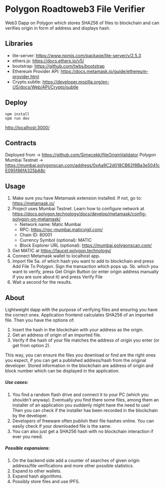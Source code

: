 # Polygon Roadtoweb3 File Verifier
Web3 Dapp on Polygon which stores SHA256 of files to blockchain and can verifies origin in form of address and displays hash.

## Libraries
* lite-server: <https://www.npmjs.com/package/lite-server/v/2.5.3>
* ethers.js: <https://docs.ethers.io/v5/>
* bootstrap: <https://github.com/twbs/bootstrap>
* Ethereum Provider API: <https://docs.metamask.io/guide/ethereum-provider.html>
* Crypto.subtle: <https://developer.mozilla.org/en-US/docs/Web/API/Crypto/subtle>

## Deploy
```
npm install
npm run dev
```
<http://localhost:3000/>


## Contracts
Deployed from -> <https://github.com/Simecekk/fileOriginValidator>
Polygon Mumbai Testnet -> <https://mumbai.polygonscan.com/address/0xAa9C2d018CB62f8Ba3e5041cE095f86fA325bA8c>

## Usage
1. Make sure you have Metamask extension installed. If not, go to: <https://metamask.io/>
2. Project uses Mumbai Testnet. Learn how to configure network at <https://docs.polygon.technology/docs/develop/metamask/config-polygon-on-metamask/>
    * Network name: Matic Mumbai
    * RPC: <https://rpc-mumbai.maticvigil.com/>
    * Chain ID: 80001
    * Currency Symbol (optional): MATIC
    * Block Explorer URL (optional): <https://mumbai.polygonscan.com/>
3. Get MATIC at <https://faucet.polygon.technology/>
4. Connect Metamask wallet to localhost app.
5. Import file
5a. of which hash you want to add to blockchain and press Add File To Polygon. Sign the transaction which pops up.
5b. which you want to verify, press Get Origin Button (or enter origin address manually if you are sure about it) and press Verify File
6. Wait a second for the results.

## About
Lightweight dapp with the purpose of verifying files and ensuring you have the correct ones.
Application frontend calculates SHA256 of an imported file. Then you have the options of:
1. Insert the hash in the blockchain with your address as the origin.
2. Get an address of origin of an imported file.
3. Verify if the hash of your file matches the address of origin you enter (or get from option 2).

This way, you can ensure the files you download or find are the right ones you expect, if you can get a published address/hash from the original developer. Stored information in the blockchain are address of origin and block number which can be displayed in the application.


##### Use cases:
1. You find a random flash drive and connect it to your PC (which you shouldn't anyway). Eventually you find there some files, among them an installer of an application you suddenly might have the need to use! Then you can check if the installer has been recorded in the blockchain by the developer.
2. Developers of freeware often publish their file hashes online. You can easily check if your downloaded file is the same.
3. You can also just get a SHA256 hash with no blockchain interaction if ever you need.

##### Possible expansions:
1. On the backend side add a counter of searches of given origin address/file verifications and more other possible statistics.
2. Expand to other wallets.
3. Expand hash algorithms.
4. Possibly store files and use IPFS.
